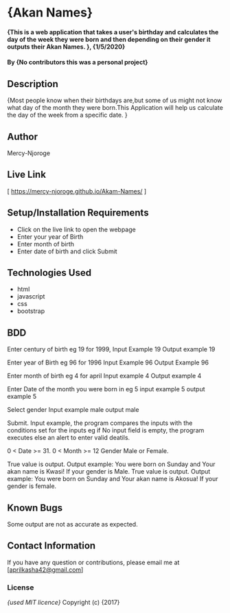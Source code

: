 # {Akan Names}
#### {This is a web application that takes a user's birthday and calculates the day of the week they were born and then depending on their gender it outputs their Akan Names. }, {1/5/2020}
#### By **{No contributors this was a personal project}**
## Description
{Most people know when their birthdays are,but some of us might not know what day of the month they were born.This Application will help us calculate the day of the week from a specific date.  }
## Author
Mercy-Njoroge
## Live Link
 [ https://mercy-njoroge.github.io/Akam-Names/ ]
## Setup/Installation Requirements
* Click on the live link to open the webpage
* Enter your year of Birth
* Enter month of birth
* Enter date of birth and click Submit 
## Technologies Used
* html
* javascript
* css
* bootstrap
## BDD
Enter century of birth eg 19 for 1999, Input Example 19 Output example 19

Enter year of Birth eg 96 for 1996 Input Example 96 Output Example 96

Enter month of birth eg 4 for april Input example 4 Output example 4

Enter Date of the month you were born in eg 5 input example 5 output example 5

Select gender Input example male output male

Submit. Input example, the program compares the inputs with the conditions set for the inputs eg if No input field is empty, the program executes else an alert to enter valid deatils.

0 < Date >= 31.
0 < Month >= 12
Gender Male or Female.

True value is output. Output example: You were born on Sunday and Your akan name is Kwasi! If your gender is Male.
True value is output. Output example: You were born on Sunday and Your akan name is Akosua! If your gender is female.
## Known Bugs
Some output are not as accurate as expected.
## Contact Information
If you have any question or contributions, please email me at [aprilkasha42@gmail.com]

### License
*{used MIT licence}*
Copyright (c) {2017} 
